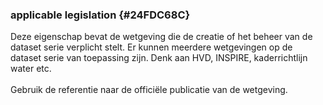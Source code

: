 ### applicable legislation {#24FDC68C}
Deze eigenschap bevat de wetgeving die de creatie of het beheer van de dataset serie verplicht stelt.
Er kunnen meerdere wetgevingen op de dataset serie van toepassing zijn. Denk aan HVD, INSPIRE, kaderrichtlijn water etc.
<br/>
<br/>
Gebruik de referentie naar de officiële publicatie van de wetgeving.
